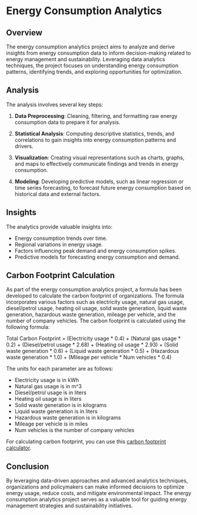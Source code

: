 # Energy Consumption Analytics

## Overview

The energy consumption analytics project aims to analyze and derive insights from energy consumption data to inform decision-making related to energy management and sustainability. Leveraging data analytics techniques, the project focuses on understanding energy consumption patterns, identifying trends, and exploring opportunities for optimization.

## Analysis

The analysis involves several key steps:

1. **Data Preprocessing**: Cleaning, filtering, and formatting raw energy consumption data to prepare it for analysis.

2. **Statistical Analysis**: Computing descriptive statistics, trends, and correlations to gain insights into energy consumption patterns and drivers.

3. **Visualization**: Creating visual representations such as charts, graphs, and maps to effectively communicate findings and trends in energy consumption.

4. **Modeling**: Developing predictive models, such as linear regression or time series forecasting, to forecast future energy consumption based on historical data and external factors.

## Insights

The analytics provide valuable insights into:

- Energy consumption trends over time.
- Regional variations in energy usage.
- Factors influencing peak demand and energy consumption spikes.
- Predictive models for forecasting energy consumption and demand.

## Carbon Footprint Calculation

As part of the energy consumption analytics project, a formula has been developed to calculate the carbon footprint of organizations. The formula incorporates various factors such as electricity usage, natural gas usage, diesel/petrol usage, heating oil usage, solid waste generation, liquid waste generation, hazardous waste generation, mileage per vehicle, and the number of company vehicles. The carbon footprint is calculated using the following formula:

Total Carbon Footprint = (Electricity usage * 0.4) + (Natural gas usage * 0.2) + (Diesel/petrol usage * 2.68) + (Heating oil usage * 2.93) +
(Solid waste generation * 0.6) + (Liquid waste generation * 0.5) + (Hazardous waste generation * 1.0) + (Mileage per vehicle * Num vehicles * 0.4)


The units for each parameter are as follows:

- Electricity usage is in kWh
- Natural gas usage is in m^3
- Diesel/petrol usage is in liters
- Heating oil usage is in liters
- Solid waste generation is in kilograms
- Liquid waste generation is in liters
- Hazardous waste generation is in kilograms
- Mileage per vehicle is in miles
- Num vehicles is the number of company vehicles

For calculating carbon footprint, you can use this [carbon footprint calculator](https://footprintcarbon.netlify.app/).

## Conclusion

By leveraging data-driven approaches and advanced analytics techniques, organizations and policymakers can make informed decisions to optimize energy usage, reduce costs, and mitigate environmental impact. The energy consumption analytics project serves as a valuable tool for guiding energy management strategies and sustainability initiatives.
